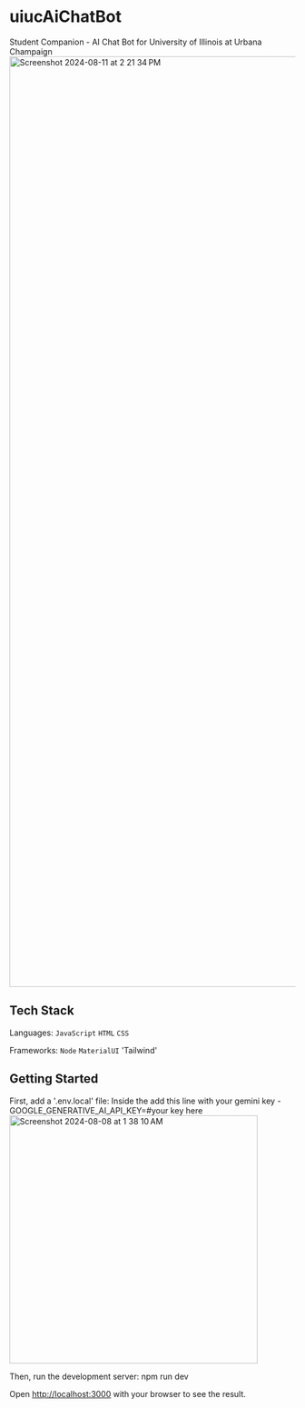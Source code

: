 # uiucAiChatBot
Student Companion - AI Chat Bot for University of Illinois at Urbana Champaign 
<img width="1638" alt="Screenshot 2024-08-11 at 2 21 34 PM" src="https://github.com/user-attachments/assets/3c15e4d7-3a7a-4f9e-a927-0374c7813b66">

## Tech Stack

Languages: `JavaScript` `HTML` `CSS`

Frameworks: `Node` `MaterialUI` 'Tailwind'

## Getting Started
First, add a '.env.local' file: 
Inside the add this line with your gemini key - GOOGLE_GENERATIVE_AI_API_KEY=#your key here
<img width="437" alt="Screenshot 2024-08-08 at 1 38 10 AM" src="https://github.com/user-attachments/assets/f5146381-2a8b-4b14-9735-b2bef4027152">

Then, run the development server:
npm run dev

Open [http://localhost:3000](http://localhost:3000) with your browser to see the result.


